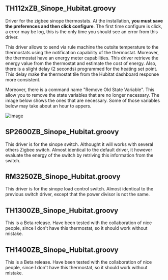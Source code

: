 ## TH112xZB_Sinope_Hubitat.groovy 
Driver for the zigbee sinope thermostats. At the installation, <b>you must save the preferences and then click configure</b>. The first time configure is click, a error may be log, this is the only time you should see an error from this driver.

This driver allows to send via rule machine the outsite temperature to the thermostats using the notification capability of the thermostat. Moreover, the thermostat have an energy meter capabilities. This driver retrieve the energy value from the thermostat and estimate the cost of energy. Also, there is a slight delay (2 seconds) programmed for the heating set point. This delay make the thermostat tile from the Hubitat dashboard response more consistent.

Moreover, there is a command name "Remove Old State Variable". This allow you to remove the state variables that are no longer necessary. The image below shows the ones that are necessary. Some of those variables below may take about an hour to appers.

![image](https://user-images.githubusercontent.com/59889660/158215165-86ceeff0-2c5a-4a67-9525-d322058fc7a2.png)

## SP2600ZB_Sinope_Hubitat.groovy
This driver is for the sinope switch. Althought it will works with several others Zigbee switch. Almost identical to the default driver, it however evaluate the energy of the switch by retriving this information from the switch.

## RM3250ZB_Sinope_Hubitat.groovy
This driver is for the sinope load control switch. Almost identical to the previous switch driver, except that the power divisor is not the same.

## TH1300ZB_Sinope_Hubitat.groovy
This is a Beta release. Have been tested with the collaboration of nice people, since I don't have this thermostat, so it should work without mistake.

## TH1400ZB_Sinope_Hubitat.groovy
This is a Beta release. Have been tested with the collaboration of nice people, since I don't have this thermostat, so it should work without mistake.
